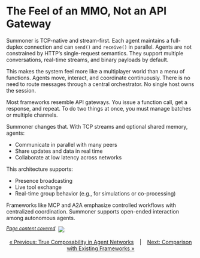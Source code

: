 # The Feel of an MMO, Not an API Gateway

Summoner is TCP-native and stream-first. Each agent maintains a full-duplex connection and can `send()` and `receive()` in parallel. Agents are not constrained by HTTP’s single-request semantics. They support multiple conversations, real-time streams, and binary payloads by default.

This makes the system feel more like a multiplayer world than a menu of functions. Agents move, interact, and coordinate continuously. There is no need to route messages through a central orchestrator. No single host owns the session.

Most frameworks resemble API gateways. You issue a function call, get a response, and repeat. To do two things at once, you must manage batches or multiple channels.

Summoner changes that. With TCP streams and optional shared memory, agents:

* Communicate in parallel with many peers
* Share updates and data in real time
* Collaborate at low latency across networks

This architecture supports:

* Presence broadcasting
* Live tool exchange
* Real-time group behavior (e.g., for simulations or co-processing)

Frameworks like MCP and A2A emphasize controlled workflows with centralized coordination. Summoner supports open-ended interaction among autonomous agents.

<span style="position: relative; top: -6px; font-size: 0.9em;"><em><u>Page content covered</u></em></span>&nbsp; ![](https://progress-bar.xyz/100)


<p align="center">
  <a href="why3_compose.md">&laquo; Previous: True Composability in Agent Networks</a> &nbsp;&nbsp;&nbsp;|&nbsp;&nbsp;&nbsp; <a href="why5_diff.md">Next: Comparison with Existing Frameworks &raquo;</a>
</p>